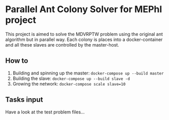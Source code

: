 # Parallel Ant Colony Solver for MEPhI project

This project is aimed to solve the MDVRPTW problem using the original ant algorithm but in parallel way. Each colony is places into a docker-container and all these slaves are controlled by the master-host.

## How to

1. Building and spinning up the master: `docker-compose up --build master`
2. Building the slave: `docker-compose up --build slave -d`
3. Growing the network: `docker-compose scale slave=10`

## Tasks input

Have a look at the test problem files...